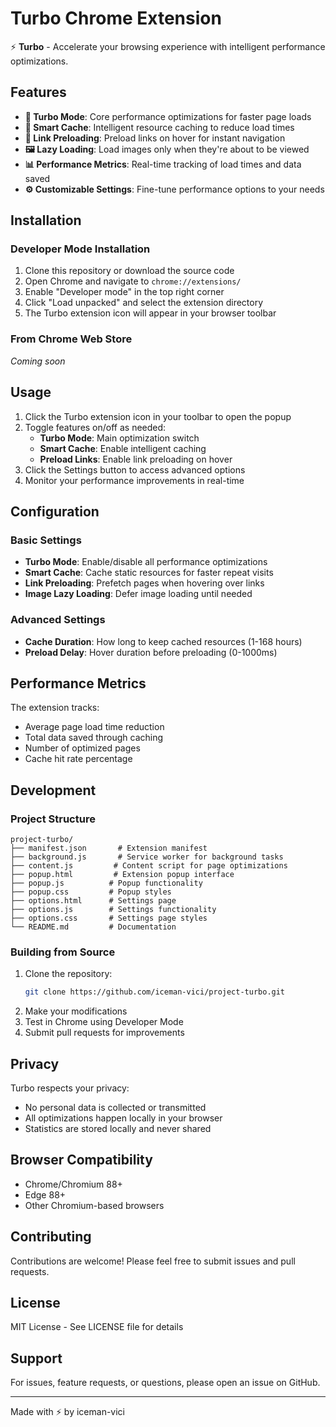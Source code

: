 # Turbo Chrome Extension

⚡ **Turbo** - Accelerate your browsing experience with intelligent performance optimizations.

## Features

- **🚀 Turbo Mode**: Core performance optimizations for faster page loads
- **💾 Smart Cache**: Intelligent resource caching to reduce load times
- **🔗 Link Preloading**: Preload links on hover for instant navigation
- **🖼️ Lazy Loading**: Load images only when they're about to be viewed
- **📊 Performance Metrics**: Real-time tracking of load times and data saved
- **⚙️ Customizable Settings**: Fine-tune performance options to your needs

## Installation

### Developer Mode Installation

1. Clone this repository or download the source code
2. Open Chrome and navigate to `chrome://extensions/`
3. Enable "Developer mode" in the top right corner
4. Click "Load unpacked" and select the extension directory
5. The Turbo extension icon will appear in your browser toolbar

### From Chrome Web Store

*Coming soon*

## Usage

1. Click the Turbo extension icon in your toolbar to open the popup
2. Toggle features on/off as needed:
   - **Turbo Mode**: Main optimization switch
   - **Smart Cache**: Enable intelligent caching
   - **Preload Links**: Enable link preloading on hover
3. Click the Settings button to access advanced options
4. Monitor your performance improvements in real-time

## Configuration

### Basic Settings

- **Turbo Mode**: Enable/disable all performance optimizations
- **Smart Cache**: Cache static resources for faster repeat visits
- **Link Preloading**: Prefetch pages when hovering over links
- **Image Lazy Loading**: Defer image loading until needed

### Advanced Settings

- **Cache Duration**: How long to keep cached resources (1-168 hours)
- **Preload Delay**: Hover duration before preloading (0-1000ms)

## Performance Metrics

The extension tracks:
- Average page load time reduction
- Total data saved through caching
- Number of optimized pages
- Cache hit rate percentage

## Development

### Project Structure

```
project-turbo/
├── manifest.json       # Extension manifest
├── background.js       # Service worker for background tasks
├── content.js         # Content script for page optimizations
├── popup.html         # Extension popup interface
├── popup.js          # Popup functionality
├── popup.css         # Popup styles
├── options.html      # Settings page
├── options.js        # Settings functionality
├── options.css       # Settings page styles
└── README.md         # Documentation
```

### Building from Source

1. Clone the repository:
   ```bash
   git clone https://github.com/iceman-vici/project-turbo.git
   ```
2. Make your modifications
3. Test in Chrome using Developer Mode
4. Submit pull requests for improvements

## Privacy

Turbo respects your privacy:
- No personal data is collected or transmitted
- All optimizations happen locally in your browser
- Statistics are stored locally and never shared

## Browser Compatibility

- Chrome/Chromium 88+
- Edge 88+
- Other Chromium-based browsers

## Contributing

Contributions are welcome! Please feel free to submit issues and pull requests.

## License

MIT License - See LICENSE file for details

## Support

For issues, feature requests, or questions, please open an issue on GitHub.

---

Made with ⚡ by iceman-vici